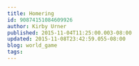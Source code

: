 ```yaml
---
title: Homering
id: 90874151084609926
author: Kirby Urner
published: 2015-11-04T11:25:00.003-08:00
updated: 2015-11-08T23:42:59.055-08:00
blog: world_game
tags: 
---
```


